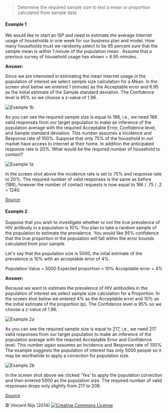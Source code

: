 > Determine the required sample size to test a mean or proportion calculated from sample data

#### Example 1

We would like to start an ISP and need to estimate the average Internet usage of households in one week for our business plan and model. How many households must we randomly select to be 95 percent sure that the sample mean is within 1 minute of the population mean . Assume that a previous survey of household usage has shown  = 6.95 minutes.

**Answer:**

Since we are interested in estimating the mean internet usage in the population of interest we select sample size calculation for a  Mean. In the screen shot below we entered 1 (minute) as the Acceptable error and 6.95 as the initial estimate of the Sample standard deviation. The Confidence level is 95% so we choose a z-value of 1.96.

![Example 1b](figures_quant/sampleSize_ex1a.png)

As you can see the required sample size is equal to 186, i.e., we need 186 valid responses from our target population to make an inference of the population average with the required Acceptable Error, Confidence level, and Sample standard deviation. This number assumes a Incidence and Response rate of 100%. Suppose that only 75% of the household in out market have access to internet at their home. In addition the anticipated response rate is 20%. What would be the required number of household to contact?

![Example 1a](figures_quant/sampleSize_ex1b.png)

In the screen shot above the incidence rate is set to 75% and response rate to 20%. The required number of valid responses is the same as before (186), however the number of contact requests is now equal to 186 / .75 / .2 = 1240.

<a href="http://www.isixsigma.com/tools-templates/sampling-data/how-determine-sample-size-determining-sample-size/" target="_blank">Source</a>

#### Example 2

Suppose that you wish to investigate whether or not the true prevalence of HIV antibody in a population is 10%. You plan to take a random sample of the population to estimate the prevalence. You would like 95% confidence that the true proportion in the population will fall within the error bounds calculated from your sample.

Let's say that the population size is 5000, the intial estimate of the prevalence is 10% with an acceptable error of 4%.

Population Value = 5000
Expected proportion = 10%
Acceptable error = 4%

**Answer:**

Because we want to estimate the prevalence of HIV antibodies in the population of interest we select sample size calculation for a Proportion. In the screen shot below we entered 4% as the Acceptable error and 10% as the initial estimate of the proportion (p). The Confidence level is 95% so we choose a z-value of 1.96.

![Example 2a](figures_quant/sampleSize_ex2a.png)

As you can see the required sample size is equal to 217, i.e., we need 217 valid responses from our target population to make an inference of the population average with the required Acceptable Error and Confidence level. This number again assumes an Incidence and Response rate of 100%. The example suggests the population of interest has only 5000 people so it may be worthwhile to apply a correction for population size.

![Example 2b](figures_quant/sampleSize_ex2b.png)

In the screen shot above we clicked 'Yes' to apply the population correction and then entered 5000 as the population size. The required number of valid responses drops only slightly from 217 to 208.

<a href="http://bphc.hrsa.gov/policiesregulations/performancemeasures/patientsurvey/calculating.html" target="_blank">Source</a>

&copy; Vincent Nijs (2014) <a rel="license" href="http://creativecommons.org/licenses/by-nc-sa/4.0/" target="_blank"><img alt="Creative Commons License" style="border-width:0" src="http://i.creativecommons.org/l/by-nc-sa/4.0/80x15.png" /></a>
